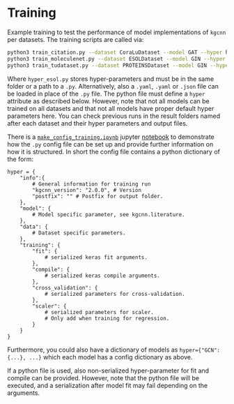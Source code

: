# Training

Example training to test the performance of model implementations of ``kgcnn`` per datasets. The training scripts are called via:

```bash
python3 train_citation.py --dataset CoraLuDataset --model GAT --hyper hyper/hyper_esol.py
python3 train_moleculenet.py --dataset ESOLDataset --model GIN --hyper hyper/hyper_esol.py
python3 train_tudataset.py --dataset PROTEINSDataset --model GIN --hyper hyper/hyper_mutagenicity.py
```

Where `hyper_esol.py` stores hyper-parameters and must be in the same folder or a path to a `.py`. 
Alternatively, also a `.yaml`, `.yaml` or `.json` file can be loaded in place of the `.py` file. 
The python file must define a `hyper` attribute as described below.
However, note that not all models can be trained on all datasets and that not all models have proper default hyper parameters here.
You can check previous runs in the result folders named after each dataset and their hyper parameters and output files.

There is a [``make_config_training.ipynb``](/notebooks/make_config_training.ipynb) jupyter [notebook](/notebooks) to demonstrate how the `.py` config file can be set up and provide further information
on how it is structured. In short the config file contains a python dictionary of the form:

```python3
hyper = {
    "info":{ 
        # General information for training run
        "kgcnn_version": "2.0.0", # Version 
        "postfix": "" # Postfix for output folder.
    },
    "model": { 
        # Model specific parameter, see kgcnn.literature.
    },
    "data": { 
        # Dataset specific parameters.
    },
    "training": {
        "fit": { 
            # serialized keras fit arguments.
        },
        "compile": { 
            # serialized keras compile arguments.
        },
        "cross_validation": {
            # serialized parameters for cross-validation.  
        },
        "scaler": {
            # serialized parameters for scaler.
            # Only add when training for regression.
        }
    }
}
```

Furthermore, you could also have a dictionary of models as ``hyper={"GCN": {...}, ...}`` which each model has a config dictionary as above.

If a python file is used, also non-serialized hyper-parameter for fit and compile can be provided. 
However, note that the python file will be executed, and a serialization after model fit may fail depending on the arguments.
